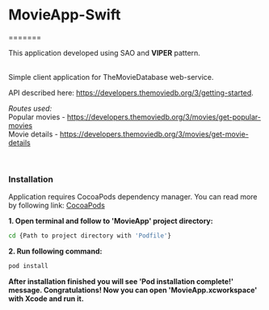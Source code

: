 # MovieApp-Swift
=======

This application developed using SAO and **VIPER** pattern.

<br />
Simple client application for TheMovieDatabase web-service.

API described here: https://developers.themoviedb.org/3/getting-started.

*Routes used:*  
Popular movies - https://developers.themoviedb.org/3/movies/get-popular-movies  
Movie details - https://developers.themoviedb.org/3/movies/get-movie-details

<br />

### Installation

Application requires CocoaPods dependency manager. You can read more by following link: [CocoaPods](https://cocoapods.org)

**1. Open terminal and follow to 'MovieApp' project directory:**
```sh
cd {Path to project directory with 'Podfile'}
```
**2. Run following command:**
```sh
pod install
```

**After installation finished you will see 'Pod installation complete!' message. Congratulations! Now you can open 'MovieApp.xcworkspace' with Xcode and run it.**
